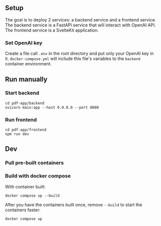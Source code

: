 ## Setup

The goal is to deploy 2 services: a backend service and a frontend service.
The backend service is a FastAPI service that will interact with OpenAI API.
The frontend service is a SvelteKit application.

### Set OpenAI key

Create a file call `.env` in the root directory and put only your OpenAI key in it.
`docker-compose.yml` will include this file's variables to the `backend` container environment.

## Run manually

### Start backend
```
cd pdf-app/backend
uvicorn main:app --host 0.0.0.0 --port 8000
```

### Run frontend
```
cd pdf-app/frontend
npm run dev
```

## Dev

### Pull pre-built containers

### Build with docker compose

With container built:
```
docker compose up --build
```

After you have the containers built once, remove `--build` to start the containers faster:
```
docker compose up
```
